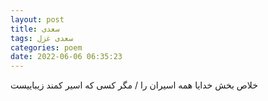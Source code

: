 ```yaml
---
layout: post
title: سعدی
tags: سعدی غزل
categories: poem
date: 2022-06-06 06:35:23
---
```


خلاص بخش خدایا همه اسیران را / مگر کسی که اسیر کمند زیباییست
